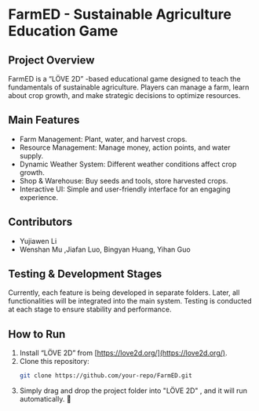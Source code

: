 # FarmED - Sustainable Agriculture Education Game  

## Project Overview  
FarmED is a “LÖVE 2D” -based educational game designed to teach the fundamentals of sustainable agriculture. Players can manage a farm, learn about crop growth, and make strategic decisions to optimize resources.  

## Main Features  
- Farm Management: Plant, water, and harvest crops.  
- Resource Management: Manage money, action points, and water supply.  
- Dynamic Weather System: Different weather conditions affect crop growth.  
- Shop & Warehouse: Buy seeds and tools, store harvested crops.  
- Interactive UI: Simple and user-friendly interface for an engaging experience.  

## Contributors  
- Yujiawen Li
- Wenshan Mu ,Jiafan Luo, Bingyan Huang, Yihan Guo

## Testing & Development Stages  
Currently, each feature is being developed in separate folders. Later, all functionalities will be integrated into the main system. Testing is conducted at each stage to ensure stability and performance.  

## How to Run  
1. Install “LÖVE 2D” from [https://love2d.org/](https://love2d.org/).  
2. Clone this repository:  
   ```bash
   git clone https://github.com/your-repo/FarmED.git
3. Simply drag and drop the project folder into "LÖVE 2D" , and it will run automatically. 🚀
